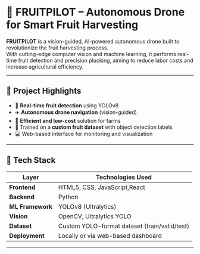 # 🍎 FRUITPILOT – Autonomous Drone for Smart Fruit Harvesting

**FRUITPILOT** is a vision-guided, AI-powered autonomous drone built to revolutionize the fruit harvesting process.  
With cutting-edge computer vision and machine learning, it performs real-time fruit detection and precision plucking, aiming to reduce labor costs and increase agricultural efficiency.

---

## 🚀 Project Highlights

- 🎯 **Real-time fruit detection** using YOLOv8
- ✈️ **Autonomous drone navigation** (vision-guided)
- 🌿 **Efficient and low-cost** solution for farms
- 📸 Trained on a **custom fruit dataset** with object detection labels
- 💻 Web-based interface for monitoring and visualization

---

## 🧠 Tech Stack

| Layer         | Technologies Used                     |
|---------------|----------------------------------------|
| **Frontend**  | HTML5, CSS, JavaScript,React                 |
| **Backend**   | Python                                 |
| **ML Framework** | YOLOv8 (Ultralytics)                 |
| **Vision**    | OpenCV, Ultralytics YOLO               |
| **Dataset**   | Custom YOLO-format dataset (train/valid/test) |
| **Deployment**| Locally or via web-based dashboard     |

---



